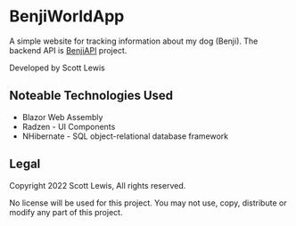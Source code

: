 # BenjiWorldApp

A simple website for tracking information about my dog (Benji). The backend API is [BenjiAPI](https://github.com/scottcl88/BenjiAPI) project.

Developed by Scott Lewis

## Noteable Technologies Used

- Blazor Web Assembly
- Radzen - UI Components
- NHibernate - SQL object-relational database framework

## Legal
Copyright 2022 Scott Lewis, All rights reserved.

No license will be used for this project. You may not use, copy, distribute or modify any part of this project.
